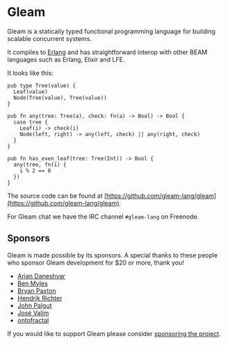 # Gleam

Gleam is a statically typed functional programming language for building
scalable concurrent systems.

It compiles to [Erlang](http://www.erlang.org/) and has straightforward
interop with other BEAM languages such as Erlang, Elixir and LFE.

It looks like this:


```rust,noplaypen
pub type Tree(value) {
  Leaf(value)
  Node(Tree(value), Tree(value))
}

pub fn any(tree: Tree(a), check: fn(a) -> Bool) -> Bool {
  case tree {
    Leaf(i) -> check(i)
    Node(left, right) -> any(left, check) || any(right, check)
  }
}

pub fn has_even_leaf(tree: Tree(Int)) -> Bool {
  any(tree, fn(i) {
    i % 2 == 0
  })
}
```

The source code can be found at
[https://github.com/gleam-lang/gleam](https://github.com/gleam-lang/gleam).

For Gleam chat we have the IRC channel `#gleam-lang` on Freenode.

## Sponsors

Gleam is made possible by its sponsors. A special thanks to these people who
sponsor Gleam development for $20 or more, thank you!

- [Arian Daneshvar](https://github.com/bees)
- [Ben Myles](https://github.com/benmyles)
- [Bryan Paxton](https://github.com/starbelly)
- [Hendrik Richter](https://github.com/hendi)
- [John Palgut](https://github.com/Jwsonic)
- [José Valim](https://github.com/josevalim)
- [ontofractal](https://github.com/ontofractal)

If you would like to support Gleam please consider [sponsoring the
project](https://github.com/sponsors/lpil).
